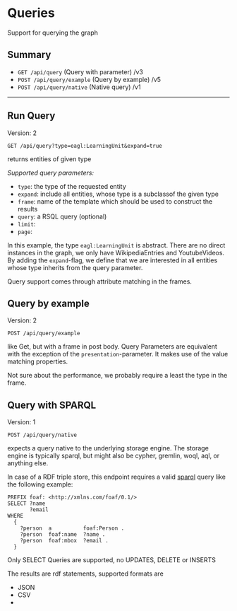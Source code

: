 # Queries
Support for querying the graph

## Summary

* ``GET /api/query`` (Query with parameter) /v3
* `POST /api/query/example` (Query by example) /v5
* `POST /api/query/native` (Native query) /v1
---

## Run Query
Version: 2

``GET /api/query?type=eagl:LearningUnit&expand=true``

returns entities of given type

*Supported query parameters:*

* ``type``: the type of the requested entity
* ``expand``: include all entities, whose type is a subclassof the given type
* ``frame``: name of the template which should be used to construct the results
* ``query``: a RSQL query (optional)
* ``limit``:
* ``page``:

In this example, the type `eagl:LearningUnit` is abstract. There are no direct instances in the graph, we only have WikipediaEntries and YoutubeVideos. By adding the ``expand``-flag, we define that we are interested in all entities whose type inherits from the query parameter.

Query support comes through attribute matching in the frames.

## Query by example
Version: 2

`POST /api/query/example`

like Get, but with a frame in post body. Query Parameters are equivalent with the exception of the ``presentation``-parameter. It makes use of the value matching properties. 

Not sure about the performance, we probably require a least the type in the frame. 

## Query with SPARQL
Version: 1

`POST /api/query/native`

expects a query native to the underlying storage engine. The storage engine is typically sparql, but might also be cypher, gremlin, woql, aql, or anything else. 

In case of a RDF triple store, this endpoint requires a valid [sparql](https://www.w3.org/TR/sparql11-protocol/) query like the following example: 

```sparql
PREFIX foaf: <http://xmlns.com/foaf/0.1/>
SELECT ?name 
       ?email
WHERE
  {
    ?person  a          foaf:Person .
    ?person  foaf:name  ?name .
    ?person  foaf:mbox  ?email .
  }
```

Only SELECT Queries are supported, no UPDATES, DELETE or INSERTS

The results are rdf statements, supported formats are

* JSON
* CSV
* 